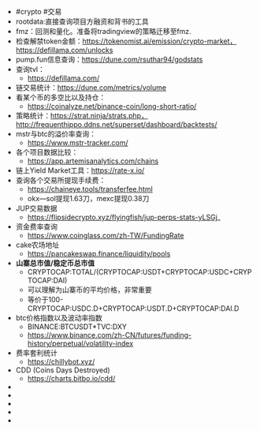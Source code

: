 - #crypto #交易
- rootdata:直接查询项目方融资和背书的工具
- fmz：回测和量化。准备将tradingview的策略迁移至fmz.
- 检查解禁token金额：https://tokenomist.ai/emission/crypto-market，https://defillama.com/unlocks
- pump.fun信息查询：https://dune.com/rsuthar94/godstats
- 查询tvl：
	- https://defillama.com/
- 链交易统计：https://dune.com/metrics/volume
- 看某个币的多空比以及持仓：
	- https://coinalyze.net/binance-coin/long-short-ratio/
- 策略统计：https://strat.ninja/strats.php，http://frequenthippo.ddns.net/superset/dashboard/backtests/
- mstr与btc的溢价率查询：
	- https://www.mstr-tracker.com/
- 各个项目数据比较：
	- https://app.artemisanalytics.com/chains
- 链上Yield Market工具：https://rate-x.io/
- 查询各个交易所提现手续费：
	- https://chaineye.tools/transferfee.html
	- okx—sol提现1.63刀，mexc提现0.38刀
- JUP交易数据
	- https://flipsidecrypto.xyz/flyingfish/jup-perps-stats-yLSGj_
- 资金费率查询
	- https://www.coinglass.com/zh-TW/FundingRate
- cake农场地址
	- https://pancakeswap.finance/liquidity/pools
- **山寨总市值/稳定币总市值**
	- CRYPTOCAP:TOTAL/(CRYPTOCAP:USDT+CRYPTOCAP:USDC+CRYPTOCAP:DAI)
	- 可以理解为山寨币的平均价格，非常重要
	- 等价于100-CRYPTOCAP:USDC.D+CRYPTOCAP:USDT.D+CRYPTOCAP:DAI.D
- btc价格指数以及波动率指数
	- BINANCE:BTCUSDT*TVC:DXY
	- https://www.binance.com/zh-CN/futures/funding-history/perpetual/volatility-index
- 费率套利统计
	- https://chillybot.xyz/
- CDD (Coins Days Destroyed)
	- https://charts.bitbo.io/cdd/
-
-
-
-
-